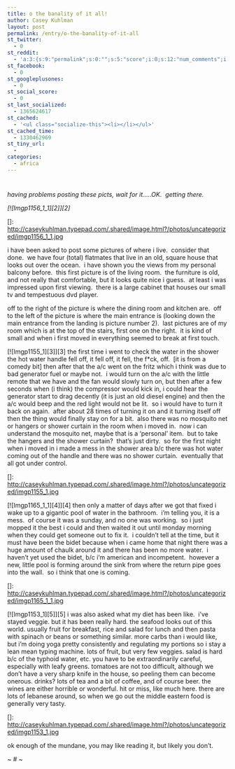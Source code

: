 ```yaml
---
title: o the banality of it all!
author: Casey Kuhlman
layout: post
permalink: /entry/o-the-banality-of-it-all
st_twitter:
  - 0
st_reddit:
  - 'a:3:{s:9:"permalink";s:0:"";s:5:"score";i:0;s:12:"num_comments";i:0;}'
st_facebook:
  - 0
st_googleplusones:
  - 0
st_social_score:
  - 0
st_last_socialized:
  - 1365624617
st_cached:
  - '<ul class="socialize-this"><li></li></ul>'
st_cached_time:
  - 1330462969
st_tiny_url:
  - 
categories:
  - africa
---
```

# 

*having problems posting these picts, wait for it…..OK.  getting there.*

*[![Imgp1156_1_1][2]][2]*

 []: http://caseykuhlman.typepad.com/.shared/image.html?/photos/uncategorized/imgp1156_1_1.jpg

i have been asked to post some pictures of where i live.  consider that done.  we have four (total) flatmates that live in an old, square house that looks out over the ocean.  i have shown you the views from my personal balcony before.  this first picture is of the living room.  the furniture is old, and not really that comfortable, but it looks quite nice i guess.  at least i was impressed upon first viewing.  there is a large cabinet that houses our small tv and tempestuous dvd player.  

off to the right of the picture is where the dining room and kitchen are.  off to the left of the picture is where the main entrance is (looking down the main entrance from the landing is picture number 2).  last pictures are of my room which is at the top of the stairs, first one on the right.  it is kind of small and when i first moved in everything seemed to break at first touch. 

[![Imgp1155_1][3]][3] the first time i went to check the water in the shower the hot water handle fell off, it fell off, it fell, the f*ck, off.  [it is from a comedy bit] then after that the a/c went on the fritz which i think was due to bad generator fuel or maybe not.  i would turn on the a/c with the little remote that we have and the fan would slowly turn on, but then after a few seconds when (i think) the compressor would kick in, i could hear the generator start to drag decently (it is just an old diesel engine) and then the a/c would beep and the red light would not be lit.  so i would have to turn it back on again.  after about 28 times of turning it on and it turning itself off then the thing would finally stay on for a bit.  also there was no mosquito net or hangers or shower curtain in the room when i moved in.  now i can understand the mosquito net, maybe that is a ‘personal’ item.  but to take the hangers and the shower curtain?  that’s just dirty.  so for the first night when i moved in i made a mess in the shower area b/c there was hot water coming out of the handle and there was no shower curtain.  eventually that all got under control.

 []: http://caseykuhlman.typepad.com/.shared/image.html?/photos/uncategorized/imgp1155_1.jpg

[![Imgp1165_1_1][4]][4] then only a matter of days after we got that fixed i wake up to a gigantic pool of water in the bathroom.  i’m telling you, it is a mess.  of course it was a sunday, and no one was working.  so i just mopped it the best i could and then waited it out until monday morning when they could get someone out to fix it.  i couldn’t tell at the time, but it must have been the bidet because when i came home that night there was a huge amount of chaulk around it and there has been no more water.  i haven’t yet used the bidet, b/c i’m american and incompetent.  however a new, little pool is forming around the sink from where the return pipe goes into the wall.  so i think that one is coming.  

 []: http://caseykuhlman.typepad.com/.shared/image.html?/photos/uncategorized/imgp1165_1_1.jpg

[![Imgp1153_1][5]][5] i was also asked what my diet has been like.  i’ve stayed veggie. but it has been really hard. the seafood looks out of this world. usually fruit for breakfast, rice and salad for lunch and then pasta with spinach or beans or something similar. more carbs than i would like, but i’m doing yoga pretty consistently and regulating my portions so i stay a lean mean typing machine. lots of fruit, but very few veggies. salad is hard b/c of the typhoid water, etc. you have to be extraordinarily careful, especially with leafy greens. tomatoes are not too difficult, although we don’t have a very sharp knife in the house, so peeling them can become onerous. drinks? lots of tea and a bit of coffee, and of course beer. the wines are either horrible or wonderful. hit or miss, like much here. there are lots of lebanese around, so when we go out the middle eastern food is generally very tasty. 

 []: http://caseykuhlman.typepad.com/.shared/image.html?/photos/uncategorized/imgp1153_1.jpg

ok enough of the mundane, you may like reading it, but likely you don’t.

~ # ~